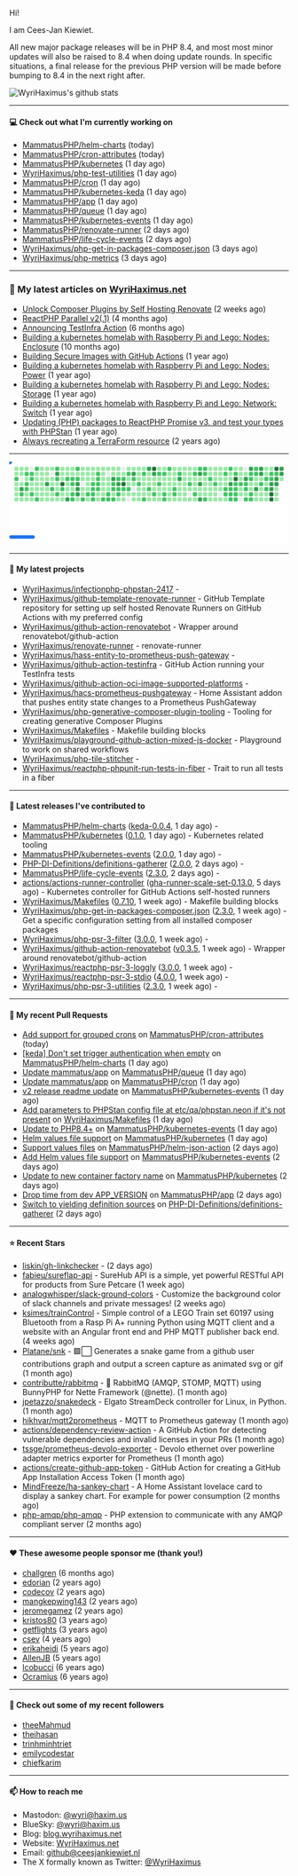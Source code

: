 Hi!

I am Cees-Jan Kiewiet.

All new major package releases will be in PHP 8.4, and most most minor updates will also be raised to 8.4 when doing update rounds. In specific situations, a final release for the previous PHP version will be made before bumping to 8.4 in the next right after.

![WyriHaximus's github stats](https://github-readme-stats.vercel.app/api?username=WyriHaximus&show_icons=true)

---

#### 💻 Check out what I'm currently working on

- [MammatusPHP/helm-charts](https://github.com/MammatusPHP/helm-charts) (today)
- [MammatusPHP/cron-attributes](https://github.com/MammatusPHP/cron-attributes) (today)
- [MammatusPHP/kubernetes](https://github.com/MammatusPHP/kubernetes) (1 day ago)
- [WyriHaximus/php-test-utilities](https://github.com/WyriHaximus/php-test-utilities) (1 day ago)
- [MammatusPHP/cron](https://github.com/MammatusPHP/cron) (1 day ago)
- [MammatusPHP/kubernetes-keda](https://github.com/MammatusPHP/kubernetes-keda) (1 day ago)
- [MammatusPHP/app](https://github.com/MammatusPHP/app) (1 day ago)
- [MammatusPHP/queue](https://github.com/MammatusPHP/queue) (1 day ago)
- [MammatusPHP/kubernetes-events](https://github.com/MammatusPHP/kubernetes-events) (1 day ago)
- [MammatusPHP/renovate-runner](https://github.com/MammatusPHP/renovate-runner) (2 days ago)
- [MammatusPHP/life-cycle-events](https://github.com/MammatusPHP/life-cycle-events) (2 days ago)
- [WyriHaximus/php-get-in-packages-composer.json](https://github.com/WyriHaximus/php-get-in-packages-composer.json) (3 days ago)
- [WyriHaximus/php-metrics](https://github.com/WyriHaximus/php-metrics) (3 days ago)

---

### 📜 My latest articles on [WyriHaximus.net](https://blog.wyrihaximus.net/)

- [Unlock Composer Plugins by Self Hosting Renovate](https://blog.wyrihaximus.net/2025/10/unlock-composer-plugins-by-self-hosting-renovate/) (2 weeks ago)
- [ReactPHP Parallel v2(.1)](https://blog.wyrihaximus.net/2025/06/reactphp-parallel-v2-/) (4 months ago)
- [Announcing TestInfra Action](https://blog.wyrihaximus.net/2025/03/announcing-testinfra-action/) (6 months ago)
- [Building a kubernetes homelab with Raspberry Pi and Lego: Nodes: Enclosure](https://blog.wyrihaximus.net/2024/12/building-a-kubernetes-homelab-with-raspberry-pies-and-lego-nodes-enclosure/) (10 months ago)
- [Building Secure Images with GitHub Actions](https://blog.wyrihaximus.net/2024/10/building-secure-images-with-github-actions/) (1 year ago)
- [Building a kubernetes homelab with Raspberry Pi and Lego: Nodes: Power](https://blog.wyrihaximus.net/2024/09/building-a-kubernetes-homelab-with-raspberry-pies-and-lego-nodes-power/) (1 year ago)
- [Building a kubernetes homelab with Raspberry Pi and Lego: Nodes: Storage](https://blog.wyrihaximus.net/2024/08/building-a-kubernetes-homelab-with-raspberry-pies-and-lego-nodes-storage/) (1 year ago)
- [Building a kubernetes homelab with Raspberry Pi and Lego: Network: Switch](https://blog.wyrihaximus.net/2024/07/building-a-kubernetes-homelab-with-raspberry-pies-and-lego-network-switch/) (1 year ago)
- [Updating (PHP) packages to ReactPHP Promise v3, and test your types with PHPStan](https://blog.wyrihaximus.net/2024/06/updating-php-packages-to-reactphp-promise-v3--and-test-your-types-with-phpstan/) (1 year ago)
- [Always recreating a TerraForm resource](https://blog.wyrihaximus.net/2024/04/always-recreating-a-terraform-resource/) (2 years ago)

---

<picture>
  <source
    media="(prefers-color-scheme: dark)"
    srcset="images/breakout-dark.svg"
  />
  <source
    media="(prefers-color-scheme: light)"
    srcset="images/breakout-light.svg"
  />
  <img alt="Breakout Game" src="images/breakout-light.svg" />
</picture>

---

#### 🌱 My latest projects

- [WyriHaximus/infectionphp-phpstan-2417](https://github.com/WyriHaximus/infectionphp-phpstan-2417) - 
- [WyriHaximus/github-template-renovate-runner](https://github.com/WyriHaximus/github-template-renovate-runner) - GitHub Template repository for setting up self hosted Renovate Runners on GitHub Actions with my preferred config
- [WyriHaximus/github-action-renovatebot](https://github.com/WyriHaximus/github-action-renovatebot) - Wrapper around renovatebot/github-action
- [WyriHaximus/renovate-runner](https://github.com/WyriHaximus/renovate-runner) - renovate-runner
- [WyriHaximus/hass-entity-to-prometheus-push-gateway](https://github.com/WyriHaximus/hass-entity-to-prometheus-push-gateway) - 
- [WyriHaximus/github-action-testinfra](https://github.com/WyriHaximus/github-action-testinfra) - GitHub Action running your TestInfra tests
- [WyriHaximus/github-action-oci-image-supported-platforms](https://github.com/WyriHaximus/github-action-oci-image-supported-platforms) - 
- [WyriHaximus/hacs-prometheus-pushgateway](https://github.com/WyriHaximus/hacs-prometheus-pushgateway) - Home Assistant addon that pushes entity state changes to a Prometheus PushGateway
- [WyriHaximus/php-generative-composer-plugin-tooling](https://github.com/WyriHaximus/php-generative-composer-plugin-tooling) - Tooling for creating generative Composer Plugins
- [WyriHaximus/Makefiles](https://github.com/WyriHaximus/Makefiles) - Makefile building blocks
- [WyriHaximus/playground-github-action-mixed-js-docker](https://github.com/WyriHaximus/playground-github-action-mixed-js-docker) - Playground to work on shared workflows
- [WyriHaximus/php-tile-stitcher](https://github.com/WyriHaximus/php-tile-stitcher) - 
- [WyriHaximus/reactphp-phpunit-run-tests-in-fiber](https://github.com/WyriHaximus/reactphp-phpunit-run-tests-in-fiber) - Trait to run all tests in a fiber

---

#### 🔭 Latest releases I've contributed to

- [MammatusPHP/helm-charts](https://github.com/MammatusPHP/helm-charts) ([keda-0.0.4](https://github.com/MammatusPHP/helm-charts/releases/tag/keda-0.0.4), 1 day ago) - 
- [MammatusPHP/kubernetes](https://github.com/MammatusPHP/kubernetes) ([0.1.0](https://github.com/MammatusPHP/kubernetes/releases/tag/0.1.0), 1 day ago) - Kubernetes related tooling
- [MammatusPHP/kubernetes-events](https://github.com/MammatusPHP/kubernetes-events) ([2.0.0](https://github.com/MammatusPHP/kubernetes-events/releases/tag/2.0.0), 1 day ago) - 
- [PHP-DI-Definitions/definitions-gatherer](https://github.com/PHP-DI-Definitions/definitions-gatherer) ([2.0.0](https://github.com/PHP-DI-Definitions/definitions-gatherer/releases/tag/2.0.0), 2 days ago) - 
- [MammatusPHP/life-cycle-events](https://github.com/MammatusPHP/life-cycle-events) ([2.3.0](https://github.com/MammatusPHP/life-cycle-events/releases/tag/2.3.0), 2 days ago) - 
- [actions/actions-runner-controller](https://github.com/actions/actions-runner-controller) ([gha-runner-scale-set-0.13.0](https://github.com/actions/actions-runner-controller/releases/tag/gha-runner-scale-set-0.13.0), 5 days ago) - Kubernetes controller for GitHub Actions self-hosted runners
- [WyriHaximus/Makefiles](https://github.com/WyriHaximus/Makefiles) ([0.7.10](https://github.com/WyriHaximus/Makefiles/releases/tag/0.7.10), 1 week ago) - Makefile building blocks
- [WyriHaximus/php-get-in-packages-composer.json](https://github.com/WyriHaximus/php-get-in-packages-composer.json) ([2.3.0](https://github.com/WyriHaximus/php-get-in-packages-composer.json/releases/tag/2.3.0), 1 week ago) - Get a specific configuration setting from all installed composer packages
- [WyriHaximus/php-psr-3-filter](https://github.com/WyriHaximus/php-psr-3-filter) ([3.0.0](https://github.com/WyriHaximus/php-psr-3-filter/releases/tag/3.0.0), 1 week ago) - 
- [WyriHaximus/github-action-renovatebot](https://github.com/WyriHaximus/github-action-renovatebot) ([v0.3.5](https://github.com/WyriHaximus/github-action-renovatebot/releases/tag/v0.3.5), 1 week ago) - Wrapper around renovatebot/github-action
- [WyriHaximus/reactphp-psr-3-loggly](https://github.com/WyriHaximus/reactphp-psr-3-loggly) ([3.0.0](https://github.com/WyriHaximus/reactphp-psr-3-loggly/releases/tag/3.0.0), 1 week ago) - 
- [WyriHaximus/reactphp-psr-3-stdio](https://github.com/WyriHaximus/reactphp-psr-3-stdio) ([4.0.0](https://github.com/WyriHaximus/reactphp-psr-3-stdio/releases/tag/4.0.0), 1 week ago) - 
- [WyriHaximus/php-psr-3-utilities](https://github.com/WyriHaximus/php-psr-3-utilities) ([2.3.0](https://github.com/WyriHaximus/php-psr-3-utilities/releases/tag/2.3.0), 1 week ago) - 

---

#### 🔨 My recent Pull Requests

- [Add support for grouped crons](https://github.com/MammatusPHP/cron-attributes/pull/23) on [MammatusPHP/cron-attributes](https://github.com/MammatusPHP/cron-attributes) (today)
- [[keda] Don&#39;t set trigger authentication when empty](https://github.com/MammatusPHP/helm-charts/pull/24) on [MammatusPHP/helm-charts](https://github.com/MammatusPHP/helm-charts) (1 day ago)
- [Update mammatus/app](https://github.com/MammatusPHP/queue/pull/29) on [MammatusPHP/queue](https://github.com/MammatusPHP/queue) (1 day ago)
- [Update mammatus/app](https://github.com/MammatusPHP/cron/pull/104) on [MammatusPHP/cron](https://github.com/MammatusPHP/cron) (1 day ago)
- [v2 release readme update](https://github.com/MammatusPHP/kubernetes-events/pull/24) on [MammatusPHP/kubernetes-events](https://github.com/MammatusPHP/kubernetes-events) (1 day ago)
- [Add parameters to PHPStan config file at etc/qa/phpstan.neon if it&#39;s not present](https://github.com/WyriHaximus/Makefiles/pull/111) on [WyriHaximus/Makefiles](https://github.com/WyriHaximus/Makefiles) (1 day ago)
- [Update to PHP8.4&#43;](https://github.com/MammatusPHP/kubernetes-events/pull/23) on [MammatusPHP/kubernetes-events](https://github.com/MammatusPHP/kubernetes-events) (1 day ago)
- [Helm values file support](https://github.com/MammatusPHP/kubernetes/pull/17) on [MammatusPHP/kubernetes](https://github.com/MammatusPHP/kubernetes) (1 day ago)
- [Support values files](https://github.com/MammatusPHP/helm-json-action/pull/8) on [MammatusPHP/helm-json-action](https://github.com/MammatusPHP/helm-json-action) (2 days ago)
- [Add Helm values file support](https://github.com/MammatusPHP/kubernetes-events/pull/22) on [MammatusPHP/kubernetes-events](https://github.com/MammatusPHP/kubernetes-events) (2 days ago)
- [Update to new container factory name](https://github.com/MammatusPHP/kubernetes/pull/16) on [MammatusPHP/kubernetes](https://github.com/MammatusPHP/kubernetes) (2 days ago)
- [Drop time from dev APP_VERSION](https://github.com/MammatusPHP/app/pull/59) on [MammatusPHP/app](https://github.com/MammatusPHP/app) (2 days ago)
- [Switch to yielding definition sources](https://github.com/PHP-DI-Definitions/definitions-gatherer/pull/20) on [PHP-DI-Definitions/definitions-gatherer](https://github.com/PHP-DI-Definitions/definitions-gatherer) (2 days ago)

---

#### ⭐ Recent Stars

- [liskin/gh-linkchecker](https://github.com/liskin/gh-linkchecker) -  (2 days ago)
- [fabieu/sureflap-api](https://github.com/fabieu/sureflap-api) - SureHub API is a simple, yet powerful RESTful API for products from Sure Petcare (1 week ago)
- [analogwhisper/slack-ground-colors](https://github.com/analogwhisper/slack-ground-colors) - Customize the background color of slack channels and private messages!  (2 weeks ago)
- [ksimes/trainControl](https://github.com/ksimes/trainControl) - Simple control of a LEGO Train set 60197 using Bluetooth from a Rasp Pi A&#43; running Python using MQTT client and a website with an Angular front end and PHP MQTT publisher back end. (4 weeks ago)
- [Platane/snk](https://github.com/Platane/snk) - 🟩⬜ Generates a snake game from a github user contributions graph and output a screen capture as animated svg or gif (1 month ago)
- [contributte/rabbitmq](https://github.com/contributte/rabbitmq) - 🐰 RabbitMQ (AMQP, STOMP, MQTT) using BunnyPHP for Nette Framework (@nette). (1 month ago)
- [jpetazzo/snakedeck](https://github.com/jpetazzo/snakedeck) - Elgato StreamDeck controller for Linux, in Python. (1 month ago)
- [hikhvar/mqtt2prometheus](https://github.com/hikhvar/mqtt2prometheus) - MQTT to Prometheus gateway (1 month ago)
- [actions/dependency-review-action](https://github.com/actions/dependency-review-action) - A GitHub Action for detecting vulnerable dependencies and invalid licenses in your PRs (1 month ago)
- [tssge/prometheus-devolo-exporter](https://github.com/tssge/prometheus-devolo-exporter) - Devolo ethernet over powerline adapter metrics exporter for Prometheus (1 month ago)
- [actions/create-github-app-token](https://github.com/actions/create-github-app-token) - GitHub Action for creating a GitHub App Installation Access Token (1 month ago)
- [MindFreeze/ha-sankey-chart](https://github.com/MindFreeze/ha-sankey-chart) - A Home Assistant lovelace card to display a sankey chart. For example for power consumption (2 months ago)
- [php-amqp/php-amqp](https://github.com/php-amqp/php-amqp) - PHP extension to communicate with any AMQP compliant server (2 months ago)

---

#### ❤️ These awesome people sponsor me (thank you!)

- [challgren](https://github.com/challgren) (6 months ago)
- [edorian](https://github.com/edorian) (2 years ago)
- [codecov](https://github.com/codecov) (2 years ago)
- [mangkepwing143](https://github.com/mangkepwing143) (2 years ago)
- [jeromegamez](https://github.com/jeromegamez) (2 years ago)
- [kristos80](https://github.com/kristos80) (3 years ago)
- [getflights](https://github.com/getflights) (3 years ago)
- [csev](https://github.com/csev) (4 years ago)
- [erikaheidi](https://github.com/erikaheidi) (5 years ago)
- [AllenJB](https://github.com/AllenJB) (5 years ago)
- [lcobucci](https://github.com/lcobucci) (6 years ago)
- [Ocramius](https://github.com/Ocramius) (6 years ago)

---

#### 👯 Check out some of my recent followers

- [theeMahmud](https://github.com/theeMahmud)
- [theihasan](https://github.com/theihasan)
- [trinhminhtriet](https://github.com/trinhminhtriet)
- [emilycodestar](https://github.com/emilycodestar)
- [chiefkarim](https://github.com/chiefkarim)

---

#### 📫 How to reach me

- Mastodon: [@wyri@haxim.us](https://toot-toot.wyrihaxim.us/@wyri)
- BlueSky: [@wyri@haxim.us](https://bsky.app/profile/wyrihaxim.us)
- Blog: [blog.wyrihaximus.net](https://blog.wyrihaximus.net/)
- Website: [WyriHaximus.net](https://wyrihaximus.net/)
- Email: [github@ceesjankiewiet.nl](mailto:github@ceesjankiewiet.nl)
- The X formally known as Twitter: [@WyriHaximus](https://twitter.com/WyriHaximus)
